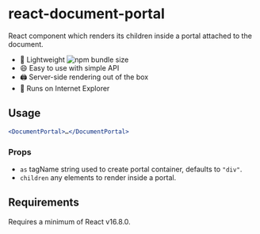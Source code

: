# react-document-portal

React component which renders its children inside a portal attached to the document.

- :gift: Lightweight ![npm bundle size](https://badgen.net/bundlephobia/minzip/react-document-portal)
- :smile: Easy to use with simple API
- :printer: Server-side rendering out of the box
- :dolphin: Runs on Internet Explorer

## Usage

```jsx
<DocumentPortal>…</DocumentPortal>
```

### Props

- `as` tagName string used to create portal container, defaults to `"div"`.
- `children` any elements to render inside a portal.

## Requirements

Requires a minimum of React v16.8.0.
